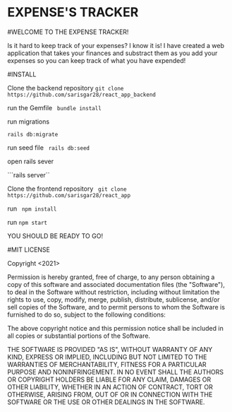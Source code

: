 # EXPENSE'S TRACKER 


#WELCOME TO THE EXPENSE TRACKER!

Is it hard to keep track of your expenses? I know it is! I have created a web application that takes your finances and substract them as you add your expenses so you can keep track of what you have expended!

#INSTALL

Clone the backend repository
```git clone https://github.com/sarisgar28/react_app_backend```


run the Gemfile 
``` bundle install```

run migrations 

```rails db:migrate```

run seed file
``` rails db:seed```

open rails sever

```rails server``

Clone the frontend repository
``` git clone https://github.com/sarisgar28/react_app```

run  ``` npm install```

run ```npm start```


YOU SHOULD BE READY TO GO! 

#MIT LICENSE 


Copyright <2021> <SARA GARCIA>

Permission is hereby granted, free of charge, to any person obtaining a copy of this software and associated documentation files (the "Software"), to deal in the Software without restriction, including without limitation the rights to use, copy, modify, merge, publish, distribute, sublicense, and/or sell copies of the Software, and to permit persons to whom the Software is furnished to do so, subject to the following conditions:

The above copyright notice and this permission notice shall be included in all copies or substantial portions of the Software.

THE SOFTWARE IS PROVIDED "AS IS", WITHOUT WARRANTY OF ANY KIND, EXPRESS OR IMPLIED, INCLUDING BUT NOT LIMITED TO THE WARRANTIES OF MERCHANTABILITY, FITNESS FOR A PARTICULAR PURPOSE AND NONINFRINGEMENT. IN NO EVENT SHALL THE AUTHORS OR COPYRIGHT HOLDERS BE LIABLE FOR ANY CLAIM, DAMAGES OR OTHER LIABILITY, WHETHER IN AN ACTION OF CONTRACT, TORT OR OTHERWISE, ARISING FROM, OUT OF OR IN CONNECTION WITH THE SOFTWARE OR THE USE OR OTHER DEALINGS IN THE SOFTWARE.



